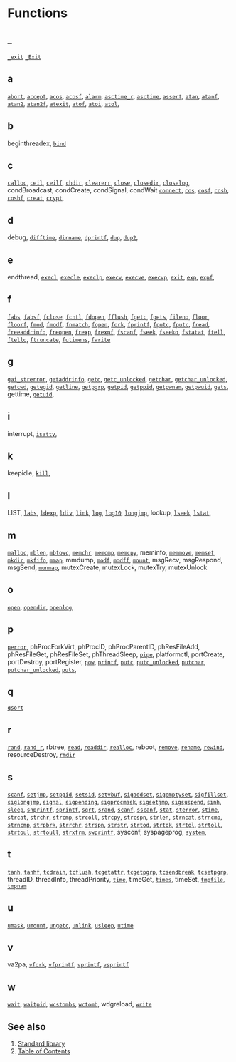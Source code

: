 # Functions

## _

[`_exit`](./_/_Exit.part-impl.md) <!-- #updated# -->
[`_Exit`](./_/_Exit.part-impl.md) <!-- #updated# -->

## a

[`abort`](./a/abort.part-impl.md), <!-- updated -->
[`accept`](./a/accept.part-impl.md), <!-- updated -->
[`acos`](./a/acos.part-impl.md), <!-- updated -->
[`acosf`](./a/acos.part-impl.md), <!-- updated -->
[`alarm`](./a/alarm.part-impl.md), <!-- updated -->
[`asctime_r`](./a/asctime.part-impl.md), <!-- updated -->
[`asctime`](./a/asctime.part-impl.md), <!-- updated -->
[`assert`](./a/assert.part-impl.md), <!-- updated -->
[`atan`](./a/atan.part-impl.md), <!-- updated -->
[`atanf`](./a/atan.part-impl.md), <!-- updated -->
[`atan2`](./a/atan2.part-impl.md), <!-- updated -->
[`atan2f`](./a/atan2.part-impl.md), <!-- updated -->
[`atexit`](./a/atexit.part-impl.md), <!-- updated -->
[`atof`](./a/atof.part-impl.md), <!-- updated -->
[`atoi`](./a/atoi.part-impl.md), <!-- updated -->
[`atol`](./a/atol.part-impl.md), <!-- updated -->

## b

beginthreadex,
[`bind`](./b/bind.part-impl.md) <!-- #updated# -->

## c

[`calloc`](./c/calloc.part-impl.md), <!-- updated -->
[`ceil`](./c/ceil.part-impl.md), <!-- updated -->
[`ceilf`](./c/ceil.part-impl.md), <!-- updated -->
[`chdir`](./c/chdir.part-impl.md), <!-- updated -->
[`clearerr`](./c/clearerr.part-impl.md), <!-- updated -->
[`close`](./c/close.part-impl.md), <!-- updated -->
[`closedir`](./c/closedir.part-impl.md), <!-- updated -->
[`closelog`](./o/openlog.part-impl.md), <!-- updated -->
condBroadcast,
condCreate,
condSignal,
condWait
[`connect`](./c/connect.part-impl.md), <!-- updated -->
[`cos`](./c/cos.part-impl.md), <!-- updated -->
[`cosf`](./c/cos.part-impl.md), <!-- updated -->
[`cosh`](./c/cosh.part-impl.md), <!-- updated -->
[`coshf`](./c/cosh.part-impl.md), <!-- updated -->
[`creat`](./c/creat.part-impl.md), <!-- updated -->
[`crypt`](./c/crypt.part-impl.md), <!-- updated -->

## d

debug,
[`difftime`](./d/difftime.part-impl.md), <!-- updated -->
[`dirname`](./d/dirname.part-impl.md), <!-- updated -->
[`dprintf`](./p/printf.part-impl.md), <!-- updated -->
[`dup`](./d/dup.part-impl.md), <!-- updated -->
[`dup2`](./d/dup.part-impl.md), <!-- updated -->

## e

endthread,
[`execl`](./e/execl.part-impl.md), <!-- updated -->
[`execle`](./e/execl.part-impl.md), <!-- updated -->
[`execlp`](./e/execl.part-impl.md), <!-- updated -->
[`execv`](./e/execl.part-impl.md), <!-- updated -->
[`execve`](./e/execl.part-impl.md), <!-- updated -->
[`execvp`](./e/execl.part-impl.md), <!-- updated -->
[`exit`](./e/exit.part-impl.md), <!-- updated -->
[`exp`](./e/exp.part-impl.md), <!-- updated -->
[`expf`](./e/exp.part-impl.md), <!-- updated -->

## f

[`fabs`](./f/fabs.part-impl.md), <!-- updated -->
[`fabsf`](./f/fabs.part-impl.md), <!-- updated -->
[`fclose`](./f/fclose.part-impl.md), <!-- updated -->
[`fcntl`](./f/fcntl.part-impl.md), <!-- updated -->
[`fdopen`](./f/fdopen.part-impl.md), <!-- updated -->
[`fflush`](./f/fflush.part-impl.md), <!-- updated -->
[`fgetc`](./f/fgetc.part-impl.md), <!-- updated -->
[`fgets`](./f/fgets.part-impl.md), <!-- updated -->
[`fileno`](./f/fileno.part-impl.md), <!-- updated -->
[`floor`](./f/floor.part-impl.md), <!-- updated -->
[`floorf`](./f/floor.part-impl.md), <!-- updated -->
[`fmod`](./f/fmod.part-impl.md), <!-- updated -->
[`fmodf`](./f/fmod.part-impl.md), <!-- updated -->
[`fnmatch`](./f/fnmatch.part-impl.md), <!-- updated -->
[`fopen`](./f/fopen.part-impl.md), <!-- updated -->
[`fork`](./f/fork.part-impl.md), <!-- updated -->
[`fprintf`](./p/printf.part-impl.md), <!-- updated -->
[`fputc`](./f/fputc.part-impl.md), <!-- updated -->
[`fputc`](./f/fputc.part-impl.md), <!-- updated -->
[`fread`](./f/fread.part-impl.md), <!-- updated -->
[`freeaddrinfo`](./g/getaddrinfo.part-impl.md), <!-- updated -->
[`freopen`](./f/freopen.part-impl.md), <!-- updated -->
[`frexp`](./f/frexp.part-impl.md), <!-- updated -->
[`frexpf`](./f/frexp.part-impl.md), <!-- updated -->
[`fscanf`](./f/fscanf.part-impl.md), <!-- updated -->
[`fseek`](./f/fseek.part-impl.md), <!-- updated -->
[`fseeko`](./f/fseek.part-impl.md), <!-- updated -->
[`fstatat`](./s/stat.part-impl.md), <!-- updated -->
[`ftell`](./f/ftell.part-impl.md), <!-- updated -->
[`ftello`](./f/ftell.part-impl.md), <!-- updated -->
[`ftruncate`](./f/ftruncate.part-impl.md), <!-- updated -->
[`futimens`](./u/utime.part-impl.md), <!-- #updated# -->
[`fwrite`](./f/fwrite.part-impl.md) <!-- updated -->

## g

[`gai_strerror`](./g/gai_strerror.part-impl.md), <!-- updated -->
[`getaddrinfo`](./g/getaddrinfo.part-impl.md), <!-- updated -->
[`getc`](./g/getc.part-impl.md), <!-- updated -->
[`getc_unlocked`](./p/putchar_unlocked.part-impl.md), <!-- updated -->
[`getchar`](./g/getchar.part-impl.md), <!-- updated -->
[`getchar_unlocked`](./p/putchar_unlocked.part-impl.md), <!-- updated -->
[`getcwd`](./g/getcwd.part-impl.md), <!-- updated -->
[`getegid`](./g/getegid.part-impl.md), <!-- updated -->
[`getline`](./g/getline.part-impl.md), <!-- updated -->
[`getpgrp`](./g/getpgrp.part-impl.md), <!-- updated -->
[`getpid`](./g/getpid.part-impl.md), <!-- updated -->
[`getppid`](./g/getppid.part-impl.md), <!-- updated -->
[`getpwnam`](./g/getpwnam.part-impl.md), <!-- updated -->
[`getpwuid`](./g/getpwuid.part-impl.md), <!-- updated -->
[`gets`](./g/gets.part-impl.md), <!-- updated -->
gettime,
[`getuid`](./g/getuid.part-impl.md), <!-- updated -->

## i

interrupt,
[`isatty`](./i/isatty.part-impl.md), <!-- updated -->

## k

keepidle,
[`kill`](./k/kill.part-impl.md), <!-- updated -->

## l

LIST,
[`labs`](./l/labs.part-impl.md), <!-- updated -->
[`ldexp`](./l/ldexp.part-impl.md), <!-- updated -->
[`ldiv`](./l/ldiv.part-impl.md), <!-- updated -->
[`link`](./l/link.part-impl.md), <!-- updated -->
[`log`](./l/log.part-impl.md), <!-- updated -->
[`log10`](./l/log10.part-impl.md), <!-- updated -->
[`longjmp`](./l/longjmp.part-impl.md), <!-- updated -->
lookup,
[`lseek`](./l/lseek.part-impl.md), <!-- updated -->
[`lstat`](./s/stat.part-impl.md), <!-- updated -->

## m

[`malloc`](./m/malloc.part-impl.md), <!-- updated -->
[`mblen`](./m/mblen.part-impl.md), <!-- updated -->
[`mbtowc`](./m/mbtowc.part-impl.md), <!-- updated -->
[`memchr`](./m/memchr.part-impl.md), <!-- updated -->
[`memcmp`](./m/memcmp.part-impl.md), <!-- updated -->
[`memcpy`](./m/memcpy.part-impl.md), <!-- updated -->
meminfo,
[`memmove`](./m/memmove.part-impl.md), <!-- updated -->
[`memset`](./m/memset.part-impl.md), <!-- updated -->
[`mkdir`](./m/mkdir.part-impl.md), <!-- updated -->
[`mkfifo`](./m/mkfifo.part-impl.md), <!-- updated -->
[`mmap`](./m/mmap.part-impl.md), <!-- updated -->
mmdump,
[`modf`](./m/modf.part-impl.md), <!-- updated -->
[`modff`](./m/modf.part-impl.md), <!-- updated -->
[`mount`](./m/mount.md),
msgRecv,
msgRespond,
msgSend,
[`munmap`](./m/munmap.part-impl.md), <!-- updated -->
mutexCreate,
mutexLock,
mutexTry,
mutexUnlock

## o

[`open`](./o/open.part-impl.md), <!-- updated -->
[`opendir`](./o/opendir.part-impl.md), <!-- updated -->
[`openlog`](./o/openlog.part-impl.md), <!-- updated -->

## p

[`perror`](./p/perror.part-impl.md), <!-- updated -->
phProcForkVirt,
phProcID,
phProcParentID,
phResFileAdd,
phResFileGet,
phResFileSet,
phThreadSleep,
[`pipe`](./p/pipe.part-impl.md), <!-- updated -->
platformctl,
portCreate,
portDestroy,
portRegister,
[`pow`](./p/pow.part-impl.md), <!-- updated -->
[`printf`](./p/printf.part-impl.md), <!-- updated -->
[`putc`](./p/putc.part-impl.md), <!-- updated -->
[`putc_unlocked`](./p/putchar_unlocked.part-impl.md), <!-- updated -->
[`putchar`](./p/putchar.part-impl.md), <!-- updated -->
[`putchar_unlocked`](./p/putchar_unlocked.part-impl.md), <!-- updated -->
[`puts`](./p/puts.part-impl.md), <!-- updated -->

## q

[`qsort`](./q/qsort.part-impl.md) <!-- updated -->

## r

[`rand`](./r/rand.part-impl.md), <!-- updated -->
[`rand_r`](./r/rand.part-impl.md), <!-- updated -->
rbtree,
[`read`](./r/read.part-impl.md), <!-- updated -->
[`readdir`](./r/readdir.part-impl.md), <!-- updated -->
[`realloc`](./r/realloc.part-impl.md), <!-- updated -->
reboot,
[`remove`](./r/remove.part-impl.md), <!-- updated -->
[`rename`](./r/rename.part-impl.md), <!-- updated -->
[`rewind`](./r/rewind.part-impl.md), <!-- updated -->
resourceDestroy,
[`rmdir`](./r/rmdir.part-impl.md) <!-- updated -->

## s

[`scanf`](./s/scanf.part-impl.md),
[`setjmp`](./s/setjmp.part-impl.md), <!-- updated -->
[`setpgid`](./s/setpgid.part-impl.md), <!-- updated -->
[`setsid`](./s/setsid.part-impl.md), <!-- updated -->
[`setvbuf`](./s/setvbuf.part-impl.md), <!-- updated -->
[`sigaddset`](./s/sigaddset.part-impl.md), <!-- updated -->
[`sigemptyset`](./s/sigemptyset.part-impl.md), <!-- updated -->
[`sigfillset`](./s/sigfillset.part-impl.md), <!-- updated -->
[`siglongjmp`](./s/siglongjmp.part-impl.md), <!-- updated -->
[`signal`](./s/signal.part-impl.md), <!-- updated -->
[`sigpending`](./s/sigpending.part-impl.md), <!-- updated -->
[`sigprocmask`](./s/sigprocmask.part-impl.md), <!-- updated -->
[`sigsetjmp`](./s/sigsetjmp.part-impl.md), <!-- updated -->
[`sigsuspend`](./s/sigsuspend.part-impl.md), <!-- updated -->
[`sinh`](./s/sinh.part-impl.md), <!-- updated -->
[`sleep`](./s/sleep.part-impl.md), <!-- updated -->
[`snprintf`](./p/printf.part-impl.md), <!-- updated -->
[`sprintf`](./p/printf.part-impl.md), <!-- updated -->
[`sqrt`](./s/sqrt.part-impl.md), <!-- updated -->
[`srand`](./r/rand.part-impl.md), <!-- updated -->
[`scanf`](./f/fscanf.part-impl.md), <!-- updated -->
[`sscanf`](./f/fscanf.part-impl.md), <!-- updated -->
[`stat`](./s/stat.part-impl.md), <!-- updated -->
[`sterror`](./s/sterror.md),
[`stime`](./s/stime.md),
[`strcat`](./s/strcat.part-impl.md), <!-- updated -->
[`strchr`](./s/strchr.part-impl.md), <!-- updated -->
[`strcmp`](./s/strcmp.part-impl.md), <!-- updated -->
[`strcoll`](./s/strcoll.part-impl.md), <!-- updated -->
[`strcpy`](./s/strcpy.part-impl.md), <!-- updated -->
[`strcspn`](./s/strcspn.part-impl.md), <!-- updated -->
[`strlen`](./s/strlen.part-impl.md), <!-- updated -->
[`strncat`](./s/strncat.part-impl.md), <!-- updated -->
[`strncmp`](./s/strncmp.part-impl.md), <!-- updated -->
[`strncmp`](./s/strncmp.part-impl.md), <!-- updated -->
[`strpbrk`](./s/strpbrk.part-impl.md), <!-- updated -->
[`strrchr`](./s/strrchr.part-impl.md), <!-- updated -->
[`strspn`](./s/strspn.part-impl.md), <!-- updated -->
[`strstr`](./s/strstr.part-impl.md), <!-- updated -->
[`strtod`](./s/strtod.part-impl.md), <!-- updated -->
[`strtok`](./s/strtok.part-impl.md), <!-- updated -->
[`strtol`](./s/strtol.part-impl.md), <!-- updated -->
[`strtoll`](./s/strtol.part-impl.md), <!-- updated -->
[`strtoul`](./s/strtoul.part-impl.md), <!-- updated -->
[`strtoull`](./s/strtoul.part-impl.md), <!-- updated -->
[`strxfrm`](./s/strxfrm.part-impl.md), <!-- updated -->
[`swprintf`](./s/swprintf.md), 
sysconf,
syspageprog,
[`system`](./s/system.part-impl.md), <!-- updated -->

## t

[`tanh`](./t/tanh.part-impl.md), <!-- #updated# -->
[`tanhf`](./t/tanh.part-impl.md), <!-- #updated# -->
[`tcdrain`](./t/tcdrain.part-impl.md), <!-- #updated# -->
[`tcflush`](./t/tcflush.part-impl.md), <!-- #updated# -->
[`tcgetattr`](./t/tcgetattr.part-impl.md), <!-- #updated# -->
[`tcgetpgrp`](./t/tcgetpgrp.part-impl.md), <!-- #updated# -->
[`tcsendbreak`](./t/tcsendbreak.part-impl.md), <!-- #updated# -->
[`tcsetpgrp`](./t/tcsetpgrp.part-impl.md), <!-- #updated# -->
threadID,
threadInfo,
threadPriority,
[`time`](./t/time.part-impl.md), <!-- #updated# -->
timeGet,
[`times`](./t/times.part-impl.md), <!-- #updated# -->
timeSet,
[`tmpfile`](./t/tmpfile.part-impl.md), <!-- #updated# -->
[`tmpnam`](./t/tmpnam.part-impl.md) <!-- #updated# -->

## u

[`umask`](./u/umask.part-impl.md), <!-- #updated# -->
[`umount`](./u/umount.phrtos.md), <!-- #updated# -->
[`ungetc`](./u/ungetc.part-impl.md), <!-- #updated# -->
[`unlink`](./u/unlink.part-impl.md), <!-- #updated# -->
[`usleep`](./u/usleep.part-impl.md), <!-- #updated# -->
[`utime`](./u/utime.part-impl.md) <!-- #updated# -->

## v

va2pa,
[`vfork`](./v/vfork.part-impl.md), <!-- #updated# -->
[`vfprintf`](./v/vprintf.part-impl.md), <!-- #updated# -->
[`vprintf`](./v/vprintf.part-impl.md), <!-- #updated# -->
[`vsprintf`](./v/vprintf.part-impl.md) <!-- #updated# -->

## w

[`wait`](./w/waitpid.part-impl.md), <!-- #updated# -->
[`waitpid`](./w/waitpid.part-impl.md), <!-- #updated# -->
[`wcstombs`](./w/wcstombs.non-impl.md), <!-- #updated# -->
[`wctomb`](./w/wctomb.non-impl.md), <!-- #updated# -->
wdgreload,
[`write`](./w/write.part-impl.md) <!-- #updated# -->

## See also

1. [Standard library](../README.md)
2. [Table of Contents](../../README.md)